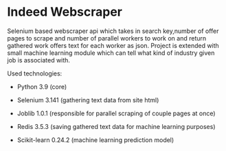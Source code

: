 # Indeed Webscraper

Selenium based webscraper api which takes in search key,number of offer pages to scrape and number of parallel workers to work on and return gathered work offers text for each worker as json.
Project is extended with small machine learning module which can tell what kind of industry given job is associated with.

Used technologies:

- Python 3.9 (core)

- Selenium 3.141 (gathering text data from site html)

- Joblib 1.0.1 (responsible for parallel scraping of couple pages at once)

- Redis 3.5.3 (saving gathered text data for machine learning purposes)

- Scikit-learn 0.24.2 (machine learning prediction model)



